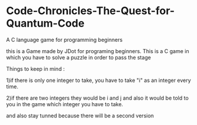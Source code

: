 # Code-Chronicles-The-Quest-for-Quantum-Code
A C language game for programming beginners

this is a Game made by JDot for programing beginners. This is a C game in which you 
have to solve a puzzle in order to pass the stage

Things to keep in mind :

1)if there is only one integer to take, you have to take "i" as an integer every time.

2)if there are two integers they would be i and j and also it would be told to you in 
the game which integer you have to take.

and also stay tunned because there will be a second version
